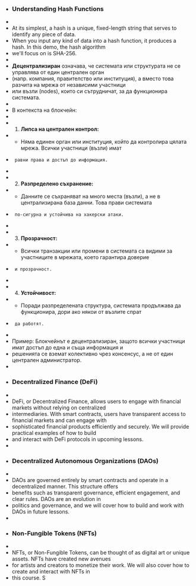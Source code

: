 
 * ### Understanding Hash Functions
 *
 * At its simplest, a hash is a unique, fixed-length string that serves to identify any piece of data. 
 * When you input any kind of data into a hash function, it produces a hash. In this demo, the hash algorithm 
 * we'll focus on is SHA-256.
 *
 * **Децентрализиран** означава, че системата или структурата не се управлява от един централен орган 
 * (напр. компания, правителство или институция), а вместо това разчита на мрежа от независими участници 
 * или възли (nodes), които си сътрудничат, за да функционира системата.
 *
 * В контекста на блокчейн:
 *
 * 1. **Липса на централен контрол:** 
 *    - Няма единен орган или институция, който да контролира цялата мрежа. Всички участници (възли) имат 
 *      равни права и достъп до информация.
 *
 * 2. **Разпределено съхранение:** 
 *    - Данните се съхраняват на много места (възли), а не в централизирана база данни. Това прави системата 
 *      по-сигурна и устойчива на хакерски атаки.
 *
 * 3. **Прозрачност:** 
 *    - Всички транзакции или промени в системата са видими за участниците в мрежата, което гарантира доверие 
 *      и прозрачност.
 *
 * 4. **Устойчивост:** 
 *    - Поради разпределената структура, системата продължава да функционира, дори ако някои от възлите спрат 
 *      да работят.
 *
 * Пример: Блокчейнът е децентрализиран, защото всички участници имат достъп до една и съща информация и 
 * решенията се вземат колективно чрез консенсус, а не от един централен администратор.
 *
 * ### Decentralized Finance (DeFi)
 *
 * DeFi, or Decentralized Finance, allows users to engage with financial markets without relying on centralized 
 * intermediaries. With smart contracts, users have transparent access to financial markets and can engage with 
 * sophisticated financial products efficiently and securely. We will provide practical examples of how to build 
 * and interact with DeFi protocols in upcoming lessons.
 *
 * ### Decentralized Autonomous Organizations (DAOs)
 *
 * DAOs are governed entirely by smart contracts and operate in a decentralized manner. This structure offers 
 * benefits such as transparent governance, efficient engagement, and clear rules. DAOs are an evolution in 
 * politics and governance, and we will cover how to build and work with DAOs in future lessons.
 *
 * ### Non-Fungible Tokens (NFTs)
 *
 * NFTs, or Non-Fungible Tokens, can be thought of as digital art or unique assets. NFTs have created new avenues 
 * for artists and creators to monetize their work. We will also cover how to create and interact with NFTs in 
 * this course.
S